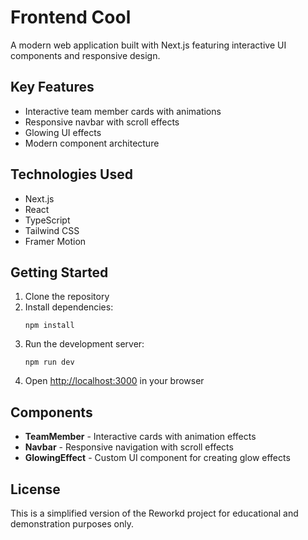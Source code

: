 # Frontend Cool

A modern web application built with Next.js featuring interactive UI components and responsive design.

## Key Features

- Interactive team member cards with animations
- Responsive navbar with scroll effects
- Glowing UI effects
- Modern component architecture

## Technologies Used

- Next.js
- React
- TypeScript
- Tailwind CSS
- Framer Motion

## Getting Started

1. Clone the repository
2. Install dependencies:
   ```
   npm install
   ```
3. Run the development server:
   ```
   npm run dev
   ```
4. Open [http://localhost:3000](http://localhost:3000) in your browser

## Components

- **TeamMember** - Interactive cards with animation effects
- **Navbar** - Responsive navigation with scroll effects
- **GlowingEffect** - Custom UI component for creating glow effects

## License

This is a simplified version of the Reworkd project for educational and demonstration purposes only. 